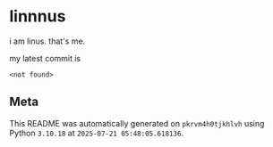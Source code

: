 # linnnus

i am linus. that's me.

my latest commit is

```
<not found>
```

## Meta

This README was automatically generated on `pkrvm4h0tjkhlvh` using Python
`3.10.18` at `2025-07-21 05:48:05.618136`.
